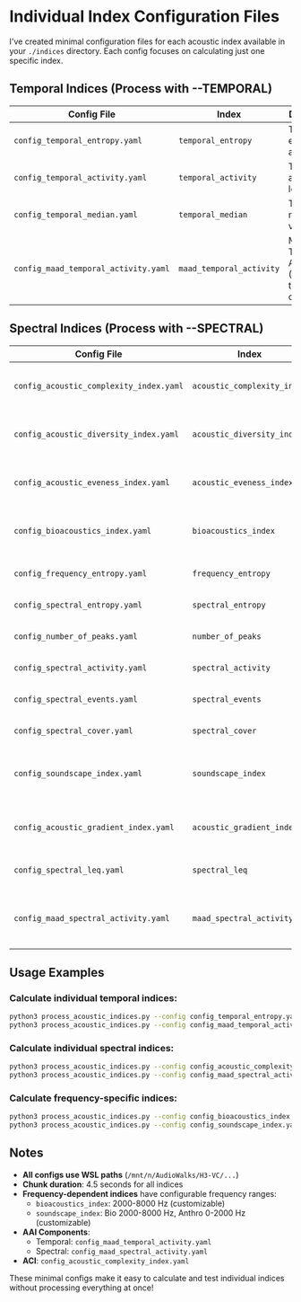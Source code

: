 # Individual Index Configuration Files

I've created minimal configuration files for each acoustic index available in your `./indices` directory. Each config focuses on calculating just one specific index.

## Temporal Indices (Process with --TEMPORAL)

| Config File | Index | Description |
|-------------|--------|-------------|
| `config_temporal_entropy.yaml` | `temporal_entropy` | Temporal entropy of audio signal |
| `config_temporal_activity.yaml` | `temporal_activity` | Temporal activity level |
| `config_temporal_median.yaml` | `temporal_median` | Temporal median value |
| `config_maad_temporal_activity.yaml` | `maad_temporal_activity` | MAAD Temporal Activity (AAI temporal component) |

## Spectral Indices (Process with --SPECTRAL)

| Config File | Index | Description |
|-------------|--------|-------------|
| `config_acoustic_complexity_index.yaml` | `acoustic_complexity_index` | ACI - Acoustic Complexity Index |
| `config_acoustic_diversity_index.yaml` | `acoustic_diversity_index` | ADI - Acoustic Diversity Index |
| `config_acoustic_eveness_index.yaml` | `acoustic_eveness_index` | AEI - Acoustic Eveness Index |
| `config_bioacoustics_index.yaml` | `bioacoustics_index` | BAI - Bioacoustics Index (2-8kHz) |
| `config_frequency_entropy.yaml` | `frequency_entropy` | Frequency domain entropy |
| `config_spectral_entropy.yaml` | `spectral_entropy` | Spectral entropy |
| `config_number_of_peaks.yaml` | `number_of_peaks` | Number of spectral peaks |
| `config_spectral_activity.yaml` | `spectral_activity` | Spectral activity level |
| `config_spectral_events.yaml` | `spectral_events` | Spectral events detection |
| `config_spectral_cover.yaml` | `spectral_cover` | Spectral coverage |
| `config_soundscape_index.yaml` | `soundscape_index` | NDSI - Normalized Difference Soundscape Index |
| `config_acoustic_gradient_index.yaml` | `acoustic_gradient_index` | AGI - Acoustic Gradient Index |
| `config_spectral_leq.yaml` | `spectral_leq` | Spectral equivalent sound level |
| `config_maad_spectral_activity.yaml` | `maad_spectral_activity` | MAAD Spectral Activity (AAI spectral component) |

## Usage Examples

### Calculate individual temporal indices:
```bash
python3 process_acoustic_indices.py --config config_temporal_entropy.yaml --TEMPORAL --target 1 2
python3 process_acoustic_indices.py --config config_maad_temporal_activity.yaml --TEMPORAL --target 1 2
```

### Calculate individual spectral indices:
```bash
python3 process_acoustic_indices.py --config config_acoustic_complexity_index.yaml --SPECTRAL --target 1 2
python3 process_acoustic_indices.py --config config_maad_spectral_activity.yaml --SPECTRAL --target 1 2
```

### Calculate frequency-specific indices:
```bash
python3 process_acoustic_indices.py --config config_bioacoustics_index.yaml --SPECTRAL --target 1 2
python3 process_acoustic_indices.py --config config_soundscape_index.yaml --SPECTRAL --target 1 2
```

## Notes

- **All configs use WSL paths** (`/mnt/n/AudioWalks/H3-VC/...`)
- **Chunk duration**: 4.5 seconds for all indices
- **Frequency-dependent indices** have configurable frequency ranges:
  - `bioacoustics_index`: 2000-8000 Hz (customizable)
  - `soundscape_index`: Bio 2000-8000 Hz, Anthro 0-2000 Hz (customizable)
- **AAI Components**: 
  - Temporal: `config_maad_temporal_activity.yaml`
  - Spectral: `config_maad_spectral_activity.yaml`
- **ACI**: `config_acoustic_complexity_index.yaml`

These minimal configs make it easy to calculate and test individual indices without processing everything at once!